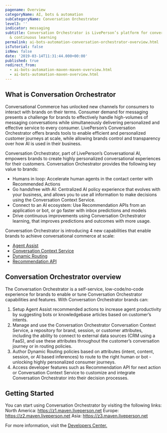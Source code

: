 ```yaml
---
pagename: Overview
categoryName: AI, bots & automation
subCategoryName: Conversation Orchestrator
level3: ''
indicator: messaging
subtitle: Conversation Orchestrator is LivePerson’s platform for conversational orchestration
  & continuous learning
permalink: ai-bots-automation-conversation-orchestrator-overview.html
isTutorial: false
isNew: false
date: '2019-03-14T11:31:44.000+00:00'
published: true
redirect_from:
  - ai-bots-automation-maven-maven-overview.html
  - ai-bots-automation-maven-overview.html
---
```


## What is Conversation Orchestrator

Conversational Commerce has unlocked new channels for consumers to interact with brands on their terms. Consumer demand for messaging presents a challenge for brands to effectively handle high-volumes of messaging conversations while simultaneously delivering personalized and effective service to every consumer.
LivePerson’s Conversation Orchestrator offers brands tools to enable efficient and personalized customer journeys at scale, while allowing brands control and transparency over how AI is used in their business.

Conversation Orchestrator, part of LivePerson’s Conversational AI, empowers brands to create highly personalized conversational experiences for their customers. Conversation Orchestrator provides the following key value to brands:
* Humans in loop: Accelerate human agents in the contact center with Recommended Actions
* Go handsfree with AI: Centralized AI policy experience that evolves with your business, and allows you to use all information to make decisions using the Conversation Context Service.
* Connect to an AI ecosystem: Use Recommendation APIs from an application or bot, or go faster with inbox predictions and models
* Drive continuous improvements using Conversation Orchestrator learning, that improves predictions and outcomes with more usage.

Conversation Orchestrator is introducing 4 new capabilities that enable brands to achieve conversational commerce at scale:
* [Agent Assist](https://developers.liveperson.com/conversation-orchestrator-agent-assist-overview.html)
* [Conversation Context Service](https://developers.liveperson.com/maven-context-warehouse-overview.html)
* [Dynamic Routing](https://developers.liveperson.com/maven-ai-powered-routing-overview.html)
* [Recommendation API](https://developers.liveperson.com/maven-askmaven-overview.html)

## Conversation Orchestrator overview

The Conversation Orchestrator is a self-service, low-code/no-code experience for brands to enable or tune Conversation Orchestrator capabilities and features. With Conversation Orchestrator brands can:
1. Setup Agent Assist recommended actions to increase agent productivity by suggesting bots or knowledgebase articles based on customer’s intents.
2. Manage and use the Conversation Orchestrator Conversation Context Service, a repository for brand, session, or customer attributes, including the ability to connect to external data sources (CRM using a FaaS), and use these attributes throughout the customer’s conversation journey or in routing policies.
3. Author Dynamic Routing policies based on attributes (intent, content, session, or AI based inferences) to route to the right human or bot - unlocking highly personalized consumer journeys.
4. Access developer features such as Recommendation API for next action or Conversation Context Service to customize and integrate Conversation Orchestrator into their decision processes.

## Getting Started 
You can start using Conversation Orchestrator by visiting the following links:
North America: https://z1.maven.liveperson.net
Europe: https://z2.maven.liveperson.net
Asia: https://z3.maven.liveperson.net

For more information, visit the [Developers Center.](https://developers.liveperson.com/conversation-orchestrator-overview.html)
